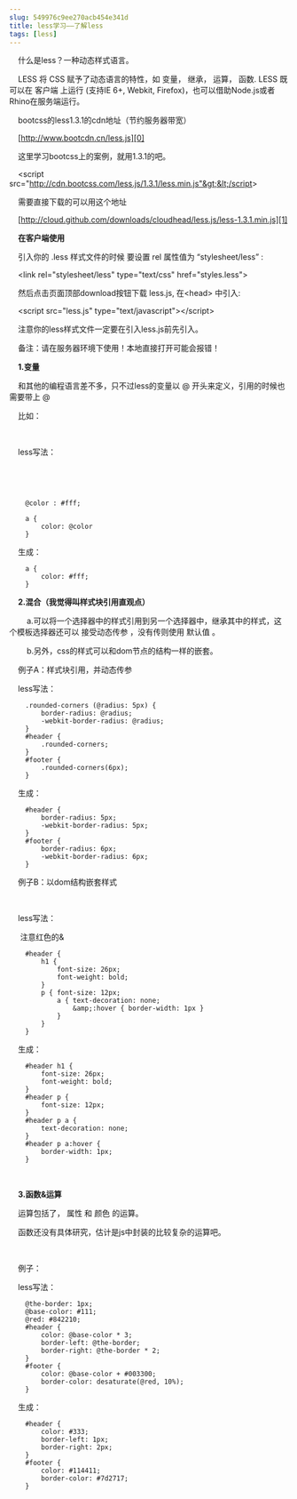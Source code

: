```yaml
---
slug: 549976c9ee270acb454e341d
title: less学习——了解less
tags: [less]
---
```


 &nbsp; &nbsp; 什么是less？一种动态样式语言。 

&nbsp; &nbsp; LESS 将 CSS 赋予了动态语言的特性，如 变量， 继承， 运算， 函数. LESS 既可以在 客户端 上运行 (支持IE 6+, Webkit, Firefox)，也可以借助Node.js或者Rhino在服务端运行。 

&nbsp; &nbsp; bootcss的less1.3.1的cdn地址（节约服务器带宽） 

&nbsp; &nbsp;&nbsp;[http://www.bootcdn.cn/less.js][0]

&nbsp; &nbsp; 这里学习bootcss上的案例，就用1.3.1的吧。 

 &nbsp; &nbsp; &lt;script src="http://cdn.bootcss.com/less.js/1.3.1/less.min.js"&gt;&lt;/script&gt;

&nbsp; &nbsp; 需要直接下载的可以用这个地址 

&nbsp; &nbsp;&nbsp;[http://cloud.github.com/downloads/cloudhead/less.js/less-1.3.1.min.js][1]

&nbsp; &nbsp;&nbsp;**在客户端使用**

&nbsp; &nbsp; 引入你的 .less 样式文件的时候 要设置 rel 属性值为 “stylesheet/less” : 

&nbsp; &nbsp; &lt;link rel="stylesheet/less" type="text/css" href="styles.less"&gt; 

&nbsp; &nbsp; 然后点击页面顶部download按钮下载 less.js, 在&lt;head&gt; 中引入: 

&nbsp; &nbsp; &lt;script src="less.js" type="text/javascript"&gt;&lt;/script&gt; 

&nbsp; &nbsp; 注意你的less样式文件一定要在引入less.js前先引入。 

&nbsp; &nbsp; 备注：请在服务器环境下使用！本地直接打开可能会报错！ 

&nbsp; &nbsp;&nbsp;**1.变量**

&nbsp; &nbsp; 和其他的编程语言差不多，只不过less的变量以 @ 开头来定义，引用的时候也需要带上 @

&nbsp; &nbsp; 比如： 

&nbsp; &nbsp;&nbsp; 

&nbsp; &nbsp; less写法： 

&nbsp; &nbsp;&nbsp; 

&nbsp; &nbsp;&nbsp; 

        @color : #fff;
        
        a {
            color: @color
        }

&nbsp; &nbsp; 生成： 

        a {
            color: #fff;
        }

&nbsp; &nbsp;&nbsp;**2.混合（我觉得叫样式块引用直观点）**

&nbsp; &nbsp; &nbsp; &nbsp; a.可以将一个选择器中的样式引用到另一个选择器中，继承其中的样式，这个模板选择器还可以 接受动态传参 ，没有传则使用 默认值 。 

&nbsp; &nbsp; &nbsp; &nbsp; b.另外，css的样式可以和dom节点的结构一样的嵌套。 

&nbsp; &nbsp; 例子A：样式块引用，并动态传参 

&nbsp; &nbsp; less写法： &nbsp; &nbsp; 

        .rounded-corners (@radius: 5px) {
            border-radius: @radius;
            -webkit-border-radius: @radius;
        }
        #header {
            .rounded-corners;
        }
        #footer {
            .rounded-corners(6px);
        }

&nbsp; &nbsp; 生成： 

        #header {
            border-radius: 5px;
            -webkit-border-radius: 5px;
        }
        #footer {
            border-radius: 6px;
            -webkit-border-radius: 6px;
        }    

&nbsp; &nbsp; 例子B：以dom结构嵌套样式 

&nbsp; &nbsp;&nbsp; 

&nbsp; &nbsp; less写法： 

&nbsp; &nbsp;&nbsp; 注意红色的&amp;

        #header {
            h1 {
                font-size: 26px;
                font-weight: bold;
            }
            p { font-size: 12px;
                a { text-decoration: none;
                    &amp;:hover { border-width: 1px }
                }
            }
        }

&nbsp; &nbsp; 生成： 

        #header h1 {
            font-size: 26px;
            font-weight: bold;
        }
        #header p {
            font-size: 12px;
        }
        #header p a {
            text-decoration: none;
        }
        #header p a:hover {
            border-width: 1px;
        }

&nbsp; &nbsp;&nbsp; 

&nbsp; &nbsp;&nbsp;**3.函数&amp;运算**

&nbsp; &nbsp; 运算包括了， 属性 和 颜色 的运算。 

&nbsp; &nbsp; 函数还没有具体研究，估计是js中封装的比较复杂的运算吧。 

&nbsp; &nbsp;&nbsp; 

&nbsp; &nbsp; 例子： 

&nbsp; &nbsp; less写法： 

        @the-border: 1px;
        @base-color: #111;
        @red: #842210;
        #header {
            color: @base-color * 3;
            border-left: @the-border;
            border-right: @the-border * 2;
        }
        #footer {
            color: @base-color + #003300;
            border-color: desaturate(@red, 10%);
        }

&nbsp; &nbsp; 生成： 

        #header {
            color: #333;
            border-left: 1px;
            border-right: 2px;
        }    
        #footer {
            color: #114411;
            border-color: #7d2717;
        }    

&nbsp; &nbsp;&nbsp; 

&nbsp; &nbsp;&nbsp; 

&nbsp; &nbsp;&nbsp; 

&nbsp; &nbsp;&nbsp; 

[0]: http://www.bootcdn.cn/less.js
[1]: http://cloud.github.com/downloads/cloudhead/less.js/less-1.3.1.min.js
